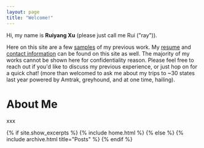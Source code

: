 ```yaml
---
layout: page
title: "Welcome!"
---
```


Hi, my name is **Ruiyang Xu** (please just call me Rui ("ray")).

Here on this site are a few [samples](/index.md) of my previous work. My [resume](/assets/Resume_Ruiyag_Xu.pdf) and [contact information](/contact.md) can be found on this site as well. The majority of my works cannot be shown here for confidentiality reason. Please feel free to reach out if you'd like to discuss my previous experience, or just hop on for a quick chat! (more than welcomed to ask me about my trips to ~30 states last year powered by Amtrak, greyhound, and at one time, hailing).

# About Me
xxx

{% if site.show_excerpts %}
  {% include home.html %}
{% else %}
  {% include archive.html title="Posts" %}
{% endif %}
